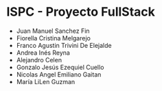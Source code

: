 # ISPC - Proyecto FullStack

* Juan Manuel Sanchez Fin
* Fiorella Cristina Melgarejo 
* Franco Agustin Trivini De Elejalde
* Andrea Inés Reyna 
* Alejandro Celen 
* Gonzalo Jesús Ezequiel Cuello 
* Nicolas Angel Emiliano Gaitan
* María LiLen Guzman 
